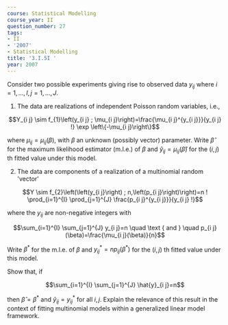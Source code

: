```yaml
---
course: Statistical Modelling
course_year: II
question_number: 27
tags:
- II
- '2007'
- Statistical Modelling
title: '3.I.5I '
year: 2007
---
```



Consider two possible experiments giving rise to observed data $y_{i j}$ where $i=1, \ldots, I, j=1, \ldots, J .$

1. The data are realizations of independent Poisson random variables, i.e.,

$$Y_{i j} \sim f_{1}\left(y_{i j} ; \mu_{i j}\right)=\frac{\mu_{i j}^{y_{i j}}}{y_{i j} !} \exp \left\{-\mu_{i j}\right\}$$

where $\mu_{i j}=\mu_{i j}(\beta)$, with $\beta$ an unknown (possibly vector) parameter. Write $\hat{\beta}$ for the maximum likelihood estimator (m.l.e.) of $\beta$ and $\hat{y}_{i j}=\mu_{i j}(\hat{\beta})$ for the $(i, j)$ th fitted value under this model.

2. The data are components of a realization of a multinomial random 'vector'

$$Y \sim f_{2}\left(\left(y_{i j}\right) ; n,\left(p_{i j}\right)\right)=n ! \prod_{i=1}^{I} \prod_{j=1}^{J} \frac{p_{i j}^{y_{i j}}}{y_{i j} !}$$

where the $y_{i j}$ are non-negative integers with

$$\sum_{i=1}^{I} \sum_{j=1}^{J} y_{i j}=n \quad \text { and } \quad p_{i j}(\beta)=\frac{\mu_{i j}(\beta)}{n}$$

Write $\beta^{*}$ for the m.l.e. of $\beta$ and $y_{i j}^{*}=n p_{i j}\left(\beta^{*}\right)$ for the $(i, j)$ th fitted value under this model.

Show that, if

$$\sum_{i=1}^{I} \sum_{j=1}^{J} \hat{y}_{i j}=n$$

then $\hat{\beta}=\beta^{*}$ and $\hat{y}_{i j}=y_{i j}^{*}$ for all $i, j$. Explain the relevance of this result in the context of fitting multinomial models within a generalized linear model framework.